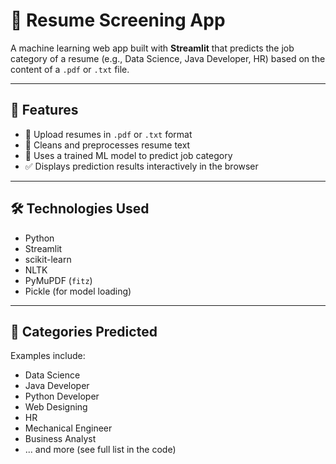 # 📄 Resume Screening App

A machine learning web app built with **Streamlit** that predicts the job category of a resume (e.g., Data Science, Java Developer, HR) based on the content of a `.pdf` or `.txt` file.

---

## 🚀 Features

- 📂 Upload resumes in `.pdf` or `.txt` format
- 🧼 Cleans and preprocesses resume text
- 🤖 Uses a trained ML model to predict job category
- ✅ Displays prediction results interactively in the browser

---

## 🛠️ Technologies Used

- Python
- Streamlit
- scikit-learn
- NLTK
- PyMuPDF (`fitz`)
- Pickle (for model loading)

---

## 🧠 Categories Predicted

Examples include:
- Data Science
- Java Developer
- Python Developer
- Web Designing
- HR
- Mechanical Engineer
- Business Analyst
- ... and more (see full list in the code)
